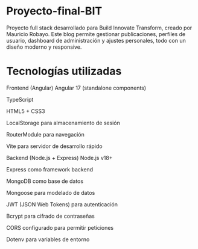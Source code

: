 # Proyecto-final-BIT
Proyecto full stack desarrollado para Build Innovate Transform, creado por Mauricio Robayo.
Este blog permite gestionar publicaciones, perfiles de usuario, dashboard de administración y ajustes personales, todo con un diseño moderno y responsive.

# Tecnologías utilizadas
Frontend (Angular)
Angular 17 (standalone components)

TypeScript

HTML5 + CSS3

LocalStorage para almacenamiento de sesión

RouterModule para navegación

Vite para servidor de desarrollo rápido

 Backend (Node.js + Express)
Node.js v18+

Express como framework backend

MongoDB como base de datos

Mongoose para modelado de datos

JWT (JSON Web Tokens) para autenticación

Bcrypt para cifrado de contraseñas

CORS configurado para permitir peticiones

Dotenv para variables de entorno
